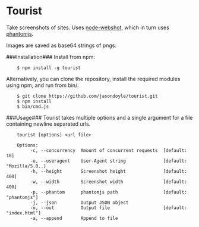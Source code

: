 Tourist
======

Take screenshots of sites. Uses <a href="https://github.com/brenden/node-webshot">node-webshot</a>, which in turn uses <a href="http://phantomjs.org/">phantomjs</a>.

Images are saved as base64 strings of pngs.

###Installation###
Install from npm:

        $ npm install -g tourist

Alternatively, you can clone the repository, install the required modules using npm, and run from bin/:

        $ git clone https://github.com/jasondoyle/tourist.git
        $ npm install
        $ bin/cmd.js


###Usage###
Tourist takes multiple options and a single argument for a file containing newline separated urls.

        tourist [options] <url file>

        Options:
             -c, --concurrency  Amount of concurrent requests  [default: 10]
             -u, --useragent    User-Agent string              [default: "Mozilla/5.0..]
             -h, --height       Screenshot height              [default: 400]
             -w, --width        Screenshot width               [default: 400]
             -p, --phantom      phantomjs path                 [default: "phantomjs"]
             -j, --json         Output JSON object
             -o, --out          Output file                    [default: "index.html"]
             -a, --append       Append to file
